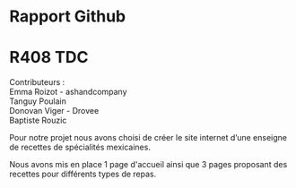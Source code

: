 # Rapport Github
# R408 TDC
Contributeurs : <br>
Emma Roizot - ashandcompany <br>
Tanguy Poulain <br>
Donovan Viger - Drovee <br>
Baptiste Rouzic <br>

Pour notre projet nous avons choisi de créer le site internet d’une enseigne de recettes de spécialités mexicaines. 

Nous avons mis en place 1 page d'accueil ainsi que 3 pages proposant des recettes pour différents types de repas.

